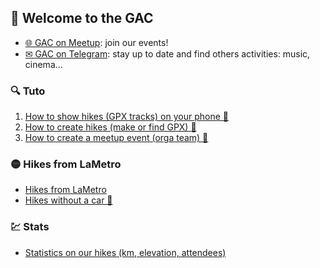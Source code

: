 ## 🎉 Welcome to the GAC

- [🌐 GAC on Meetup](https://www.meetup.com/fr-FR/Grenoble-Adventure-Club-English-French/): join our events!
- [✉ GAC on Telegram](https://t.me/GrenobleAdventureClub): stay up to date and find others activities: music, cinema...

### 🔍 Tuto
1. [How to show hikes (GPX tracks) on your phone 📱](TutoOsmAnd/README.md)
2. [How to create hikes (make or find GPX) 📍](CreateFindGpx/README.md)
3. [How to create a meetup event (orga team) 🚀](CreateEvent/README.md)

### 🟡 Hikes from LaMetro
- [Hikes from LaMetro](BaladesLaMetro/README.md)
- [Hikes without a car 🚗](BaladesLaMetro/NoCar/README.md)

### 💹 Stats
- [Statistics on our hikes (km, elevation, attendees)](Stats/README.md)
